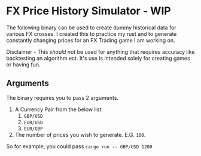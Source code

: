 # FX Price History Simulator - WIP
The following binary can be used to create dummy historical data for various FX crosses.
I created this to practice my rust and to generate constantly changing prices for an FX Trading game I am working on. 

Disclaimer - This _should not_ be used for anything that requires accuracy like backtesting an algorithm ect.
It's use is intended solely for creating games or having fun.

## Arguments
The binary requires you to pass 2 arguments.

1) A Currency Pair from the below list:
   1) `GBP/USD`
   2) `EUR/USD`
   3) `EUR/GBP`
2) The number of prices you wish to generate. E.G. `100`.

So for example, you could pass `cargo run -- GBP/USD 1200`
